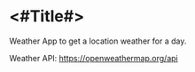 #  <#Title#>

Weather App to get a location weather for a day.

Weather API: https://openweathermap.org/api

